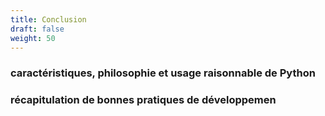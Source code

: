 ```yaml
---
title: Conclusion
draft: false
weight: 50
---
```


### caractéristiques, philosophie et usage raisonnable de Python

### récapitulation de bonnes pratiques de développemen